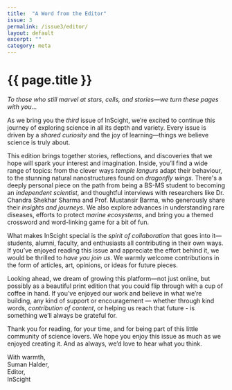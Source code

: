 ```yaml
---
title:  "A Word from the Editor"
issue: 3
permalink: /issue3/editor/
layout: default
excerpt: ""
category: meta
---
```


# {{ page.title }}

_To those who still marvel at stars, cells, and stories—we turn these pages with you_...

As we bring you the *third* issue of InScight, we’re excited to continue this journey of exploring science in all its depth and variety. Every issue is driven by a *shared curiosity* and the joy of learning—things we believe science is truly about.

This edition brings together stories, reflections, and discoveries that we hope will spark your interest and imagination. Inside, you’ll find a wide range of topics: from the clever ways *temple langurs* adapt their behaviour, to the stunning natural nanostructures found on *dragonfly wings*. There's a deeply personal piece on the path from being a BS-MS student to becoming an *independent scientist*, and thoughtful interviews with researchers like Dr. Chandra Shekhar Sharma and Prof. Mustansir Barma, who generously share their *insights and journeys*. We also explore advances in understanding rare diseases, efforts to protect *marine ecosystems*, and bring you a themed crossword and word-linking game for a bit of fun.

What makes InScight special is the *spirit of collaboration* that goes into it—students, alumni, faculty, and enthusiasts all contributing in their own ways. If you’ve enjoyed reading this issue and appreciate the effort behind it, we would be thrilled to *have you join us*. We warmly welcome contributions in the form of articles, art, opinions, or ideas for future pieces.

Looking ahead, we dream of growing this platform—not just online, but possibly as a beautiful print edition that you could flip through with a cup of coffee in hand. If you’ve enjoyed our work and believe in what we’re building, any kind of support or encouragement — whether through kind words, *contribution of content*, or helping us reach that future - is something we’ll always be grateful for.

Thank you for reading, for your time, and for being part of this little community of science lovers. We hope you enjoy this issue as much as we enjoyed creating it. And as always, we’d love to hear what you think.

With warmth,<br>
Suman Halder,<br>
Editor,<br>
InScight<br>
